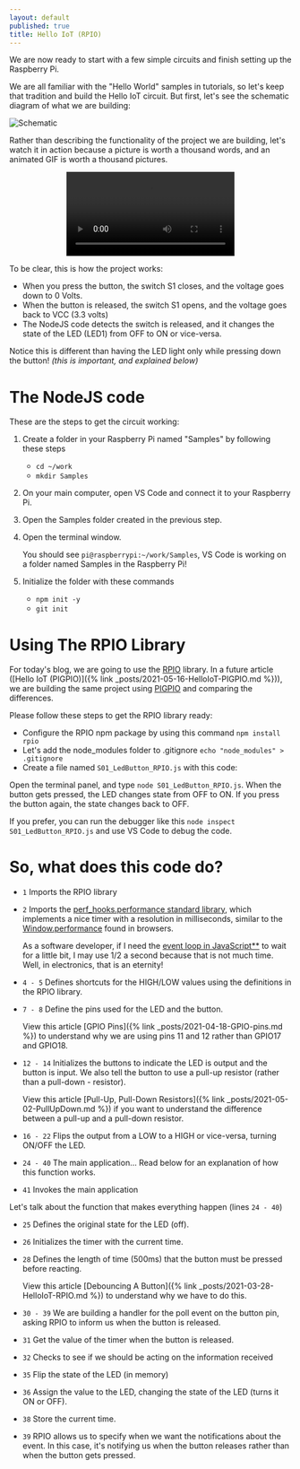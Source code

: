 ```yaml
---
layout: default
published: true
title: Hello IoT (RPIO)
---
```


We are now ready to start with a few simple circuits and finish setting up the Raspberry Pi.

We are all familiar with the "Hello World" samples in tutorials, so let's keep that tradition and build the Hello IoT circuit. But first, let's see the schematic diagram of what we are building:

![Schematic](/assets/blog/2021-03-28/Schematic.png)

Rather than describing the functionality of the project we are building, let's watch it in action because a picture is worth a thousand words, and an animated GIF is worth a thousand pictures.

<p style="text-align:center">
    <video src="/assets/blog/2021-03-28/ProjectReview.mov" autoplay controls loop></video>
</p>

To be clear, this is how the project works:

- When you press the button, the switch S1 closes, and the voltage goes down to 0 Volts.
- When the button is released, the switch S1 opens, and the voltage goes back to VCC (3.3 volts)
- The NodeJS code detects the switch is released, and it changes the state of the LED (LED1) from OFF to ON or vice-versa.

Notice this is different than having the LED light only while pressing down the button! _(this is important, and explained below)_

# The NodeJS code

These are the steps to get the circuit working:

1. Create a folder in your Raspberry Pi named "Samples" by following these steps

   - `cd ~/work`
   - `mkdir Samples`

2. On your main computer, open VS Code and connect it to your Raspberry Pi.
3. Open the Samples folder created in the previous step.
4. Open the terminal window.

   You should see `pi@raspberrypi:~/work/Samples`, VS Code is working on a folder named Samples in the Raspberry Pi!

5. Initialize the folder with these commands
   - `npm init -y`
   - `git init`

# Using The RPIO Library

For today's blog, we are going to use the [RPIO](https://www.npmjs.com/package/rpio) library. In a future article ([Hello IoT (PIGPIO)]({% link _posts/2021-05-16-HelloIoT-PIGPIO.md %})), we are building the same project using [PIGPIO](https://www.npmjs.com/package/pigpio) and comparing the differences.

Please follow these steps to get the RPIO library ready:

- Configure the RPIO npm package by using this command `npm install rpio`
- Let's add the node_modules folder to .gitignore `echo "node_modules" > .gitignore`
- Create a file named `S01_LedButton_RPIO.js` with this code:

<script src="https://gist.github.com/eltoroit/f8fb7d4fe49eb1f90f44e82ad950b934.js"></script>

Open the terminal panel, and type `node S01_LedButton_RPIO.js`. When the button gets pressed, the LED changes state from OFF to ON. If you press the button again, the state changes back to OFF.

If you prefer, you can run the debugger like this `node inspect S01_LedButton_RPIO.js` and use VS Code to debug the code.

# So, what does this code do?

- `1` Imports the RPIO library
- `2` Imports the [perf_hooks.performance standard library](https://nodejs.org/api/perf_hooks.html#perf_hooks_perf_hooks_performance), which implements a nice timer with a resolution in milliseconds, similar to the [Window.performance](https://developer.mozilla.org/en-US/docs/Web/API/Window/performance) found in browsers.

  As a software developer, if I need the [event loop in JavaScript\*\*](http://eteventloop.herokuapp.com/) to wait for a little bit, I may use 1/2 a second because that is not much time. Well, in electronics, that is an eternity!

- `4 - 5` Defines shortcuts for the HIGH/LOW values using the definitions in the RPIO library.
- `7 - 8` Define the pins used for the LED and the button.

  View this article [GPIO Pins]({% link _posts/2021-04-18-GPIO-pins.md %}) to understand why we are using pins 11 and 12 rather than GPIO17 and GPIO18.

- `12 - 14` Initializes the buttons to indicate the LED is output and the button is input. We also tell the button to use a pull-up resistor (rather than a pull-down - resistor).

  View this article [Pull-Up, Pull-Down Resistors]({% link _posts/2021-05-02-PullUpDown.md %}) if you want to understand the difference between a pull-up and a pull-down resistor.

- `16 - 22` Flips the output from a LOW to a HIGH or vice-versa, turning ON/OFF the LED.
- `24 - 40` The main application… Read below for an explanation of how this function works.
- `41` Invokes the main application

Let's talk about the function that makes everything happen (lines `24 - 40`)

- `25` Defines the original state for the LED (off).
- `26` Initializes the timer with the current time.
- `28` Defines the length of time (500ms) that the button must be pressed before reacting.

  View this article [Debouncing A Button]({% link _posts/2021-03-28-HelloIoT-RPIO.md %}) to understand why we have to do this.

- `30 - 39` We are building a handler for the poll event on the button pin, asking RPIO to inform us when the button is released.
- `31` Get the value of the timer when the button is released.
- `32` Checks to see if we should be acting on the information received
- `35` Flip the state of the LED (in memory)
- `36` Assign the value to the LED, changing the state of the LED (turns it ON or OFF).
- `38` Store the current time.
- `39` RPIO allows us to specify when we want the notifications about the event. In this case, it's notifying us when the button releases rather than when the button gets pressed.
